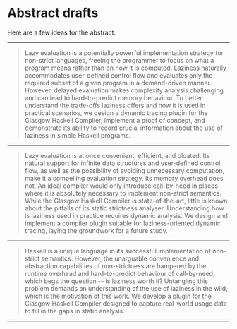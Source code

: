 # Abstract drafts

Here are a few ideas for the abstract.

---

> Lazy evaluation is a potentially powerful implementation strategy for
> non-strict languages, freeing the programmer to focus on what a program means
> rather than on how it is computed. Laziness naturally accommodates
> user-defined control flow and evaluates only the required subset of a given
> program in a demand-driven manner. However, delayed evaluation makes
> complexity analysis challenging and can lead to hard-to-predict memory
> behaviour. To better understand the trade-offs laziness offers and how it is
> used in practical scenarios, we design a dynamic tracing plugin for the
> Glasgow Haskell Compiler, implement a proof of concept, and demonstrate its
> ability to record crucial information about the use of laziness in simple
> Haskell programs.

---

> Lazy evaluation is at once convenient, efficient, and bloated. Its natural
> support for infinite data structures and user-defined control flow, as well
> as the possibility of avoiding unnecessary computation, make it a compelling
> evaluation strategy. Its memory overhead does not. An ideal compiler would
> only introduce call-by-need in places where it is absolutely necessary to
> implement non-strict semantics. While the Glasgow Haskell Compiler is
> state-of-the-art, little is known about the pitfalls of its static strictness
> analyser. Understanding how is laziness used in practice requires dynamic
> analysis. We design and implement a compiler plugin suitable for
> laziness-oriented dynamic tracing, laying the groundwork for a future study.

---

> Haskell is a unique language in its successful implementation of non-strict
> semantics. However, the unarguable convenience and abstraction capabilities
> of non-strictness are hampered by the runtime overhead and hard-to-predict
> behaviour of call-by-need, which begs the question -- is laziness worth it?
> Untangling this problem demands an understanding of the use of laziness in
> the wild, which is the motivation of this work. We develop a plugin for the
> Glasgow Haskell Compiler designed to capture real-world usage data to fill in
> the gaps in static analysis.

---

